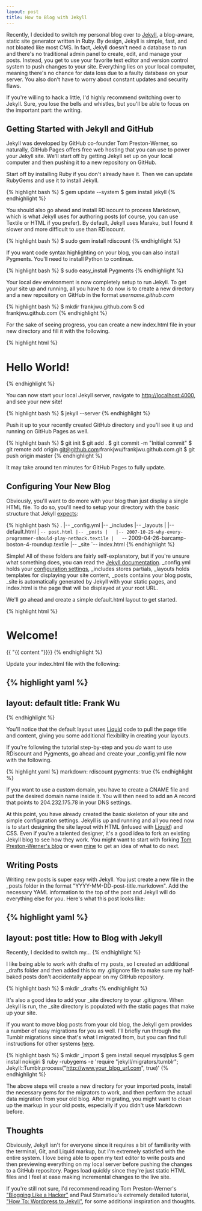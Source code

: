 ```yaml
---
layout: post
title: How to Blog with Jekyll
---
```


Recently, I decided to switch my personal blog over to [Jekyll](https://github.com/mojombo/jekyll), a blog-aware, static site generator written in Ruby. By design, Jekyll is simple, fast, and not bloated like most CMS. In fact, Jekyll doesn't need a database to run and there's no traditional admin panel to create, edit, and manage your posts. Instead, you get to use your favorite text editor and version control system to push changes to your site. Everything lies on your local computer, meaning there's no chance for data loss due to a faulty database on your server. You also don't have to worry about constant updates and security flaws.

If you're willing to hack a little, I'd highly recommend switching over to Jekyll. Sure, you lose the bells and whistles, but you'll be able to focus on the important part: the writing.

## Getting Started with Jekyll and GitHub

Jekyll was developed by GitHub co-founder Tom Preston-Werner, so naturally, GitHub Pages offers free web hosting that you can use to power your Jekyll site. We'll start off by getting Jekyll set up on your local computer and then pushing it to a new repository on GitHub.

Start off by installing Ruby if you don't already have it. Then we can update RubyGems and use it to install Jekyll.

{% highlight bash %}
$ gem update --system
$ gem install jekyll
{% endhighlight %}

You should also go ahead and install RDiscount to process Markdown, which is what Jekyll uses for authoring posts (of course, you can use Textile or HTML if you prefer). By default, Jekyll uses Maraku, but I found it slower and more difficult to use than RDiscount.

{% highlight bash %}
$ sudo gem install rdiscount
{% endhighlight %}

If you want code syntax highlighting on your blog, you can also install Pygments. You'll need to install Python to continue.

{% highlight bash %}
$ sudo easy_install Pygments
{% endhighlight %}

Your local dev environment is now completely setup to run Jekyll. To get your site up and running, all you have to do now is to create a new directory and a new repository on GitHub in the format _username.github.com_

{% highlight bash %}
$ mkdir frankjwu.github.com
$ cd frankjwu.github.com
{% endhighlight %}
      
For the sake of seeing progress, you can create a new index.html file in your new directory and fill it with the following.

{% highlight html %}
<!DOCTYPE html>
<html>
<head>
  <title>Frank Wu</title>
</head>

<body>
  <h1>Hello World!</h1>
</body>
</html>
{% endhighlight %}

You can now start your local Jekyll server, navigate to [http://localhost:4000](http://localhost:4000), and see your new site!

{% highlight bash %}
$ jekyll --server
{% endhighlight %}

Push it up to your recently created GitHub directory and you'll see it up and running on GitHub Pages as well.

{% highlight bash %}
$ git init
$ git add .
$ git commit -m "Initial commit"
$ git remote add origin git@github.com:frankjwu/frankjwu.github.com.git
$ git push origin master
{% endhighlight %}

It may take around ten minutes for GitHub Pages to fully update.

## Configuring Your New Blog

Obviously, you'll want to do more with your blog than just display a single HTML file. To do so, you'll need to setup your directory with the basic structure that Jekyll [expects](https://github.com/mojombo/jekyll/wiki/usage):

{% highlight bash %}
.
|-- _config.yml
|-- _includes
|-- _layouts
|   |-- default.html
|   `-- post.html
|-- _posts
|   |-- 2007-10-29-why-every-programmer-should-play-nethack.textile
|   `-- 2009-04-26-barcamp-boston-4-roundup.textile
|-- _site
`-- index.html
{% endhighlight %}

Simple! All of these folders are fairly self-explanatory, but if you're unsure what something does, you can read the [Jekyll documentation](https://github.com/mojombo/jekyll/wiki/usage). \_config.yml holds your [configuration settings](http://wiki.github.com/mojombo/jekyll/configuration), \_includes stores partials, \_layouts holds templates for displaying your site content, \_posts contains your blog posts, \_site is automatically generated by Jekyll with your static pages, and index.html is the page that will be displayed at your root URL.

We'll go ahead and create a simple default.html layout to get started.

{% highlight html %}
<!DOCTYPE html>
<html>
<head>
  <title>{{ "{{ page.title "}}}}</title>    
  <!-- You can load CSS files and other meta data -->
</head>
<body>
  <h1>Welcome!</h1>
  {{ "{{ content "}}}}
</body>
</html>
{% endhighlight %}

Update your index.html file with the following:

{% highlight yaml %}
---
layout: default
title: Frank Wu
---
{% endhighlight %}

You'll notice that the default layout uses [Liquid](http://liquidmarkup.org/) code to pull the page title and content, giving you some additional flexibility in creating your layouts.

If you're following the tutorial step-by-step and you _do_ want to use RDiscount and Pygments, go ahead and create your \_config.yml file now with the following.

{% highlight yaml %}
markdown: rdiscount
pygments: true
{% endhighlight %}

If you want to use a custom domain, you have to create a CNAME file and put the desired domain name inside it. You will then need to add an A record that points to 204.232.175.78 in your DNS settings. 

At this point, you have already created the basic skeleton of your site and simple configuration settings. Jekyll is up and running and all you need now is to start designing the site layout with HTML (infused with [Liquid](http://liquidmarkup.org/)) and CSS. Even if you're a talented designer, it's a good idea to fork an existing Jekyll blog to see how they work. You might want to start with forking [Tom Preston-Werner's blog](http://github.com/mojombo/mojombo.github.com) or even [mine](http://github.com/frankjwu/frankjwu.github.com) to get an idea of what to do next.

## Writing Posts

Writing new posts is super easy with Jekyll. You just create a new file in the \_posts folder in the format "YYYY-MM-DD-post-title.markdown". Add the necessary YAML information to the top of the post and Jekyll will do everything else for you. Here's what this post looks like:

{% highlight yaml %}
---
layout: post
title: How to Blog with Jekyll
---

Recently, I decided to switch my...
{% endhighlight %}

I like being able to work with drafts of my posts, so I created an additional \_drafts folder and then added this to my .gitignore file to make sure my half-baked posts don't accidentally appear on my GitHub repository.

{% highlight bash %}
$ mkdir _drafts
{% endhighlight %}

It's also a good idea to add your \_site directory to your .gitignore. When Jekyll is run, the \_site directory is populated with the static pages that make up your site.

If you want to move blog posts from your old blog, the Jekyll gem provides a number of easy migrations for you as well. I'll briefly run through the Tumblr migrations since that's what I migrated from, but you can find full instructions for other systems [here](https://github.com/mojombo/jekyll/wiki/blog-migrations).

{% highlight bash %}
$ mkdir _import
$ gem install sequel mysqlplus
$ gem install nokigiri
$ ruby -rubygems -e 'require "jekyll/migrators/tumblr";
  Jekyll::Tumblr.process("http://www.your_blog_url.com", true)'
{% endhighlight %}

The above steps will create a new directory for your imported posts, install the necessary gems for the migrators to work, and then perform the actual data migration from your old blog. After migrating, you might want to clean up the markup in your old posts, especially if you didn't use Markdown before.

## Thoughts

Obviously, Jekyll isn't for everyone since it requires a bit of familiarity with the terminal, Git, and Liquid markup, but I'm extremely satisfied with the entire system. I love being able to open my text editor to write posts and then previewing everything on my local server before pushing the changes to a GitHub repository. Pages load quickly since they're just static HTML files and I feel at ease making incremental changes to the live site.

If you're still not sure, I'd recommend reading Tom Preston-Werner's ["Blogging Like a Hacker"](http://tom.preston-werner.com/2008/11/17/blogging-like-a-hacker.html) and Paul Stamatiou's extremely detailed tutorial, ["How To: Wordpress to Jekyll"](http://paulstamatiou.com/how-to-wordpress-to-jekyll), for some additional inspiration and thoughts.
